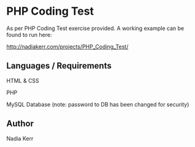 # PHP Coding Test

As per PHP Coding Test exercise provided. A working example can be found to run here: 

http://nadiakerr.com/projects/PHP_Coding_Test/

## Languages / Requirements

HTML & CSS

PHP

MySQL Database  (note: password to DB has been changed for security)

## Author

Nadia Kerr


